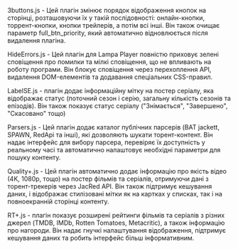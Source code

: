 3buttons.js - Цей плагін змінює порядок відображення кнопок на сторінці, розташовуючи їх у такій послідовності: онлайн-кнопки, торрент-кнопки, кнопки трейлерів, а потім всі інші. Він також очищає параметр full_btn_priority, який автоматично відновлюється після видалення плагіна.

HideErrors.js - Цей плагін для Lampa Player повністю приховує зелені сповіщення про помилки та мілкі сповіщення, що не впливають на роботу програми. Він блокує сповіщення через перехоплення API, видалення DOM-елементів та додавання спеціальних CSS-правил.

LabelSE.js - плагін додає інформаційну мітку на постер серіалу, яка відображає статус (поточний сезон і серію, загальну кількість сезонів та епізодів). Він також показує статус серіалу ("Знімається", "Завершено", "Скасовано" тощо) 

Parsers.js - Цей плагін додає каталог публічних парсерів (BAT jackett, SPAWN, RedApi та інші), які дозволяють шукати торент-контент. Він надає інтерфейс для вибору парсера, перевіряє їх доступність у реальному часі та автоматично налаштовує необхідні параметри для пошуку контенту.

Quality+.js - Цей плагін автоматично додає інформацію про якість відео (4K, 1080p, тощо) на постер фільмів та серіалів, отримуючи дані з торент-трекерів через JacRed API. Він також підтримує кешування даних, і відображає стилізовані мітки як на картках у списках, так і на повноекранній сторінці контенту.

RT+.js - плагін показує розширені рейтинги фільмів та серіалів з різних джерел (TMDB, IMDb, Rotten Tomatoes, Metacritic), а також інформацію про нагороди. Він надає гнучкі налаштування відображення, підтримує кешування даних та робить інтерфейс більш інформативним.
